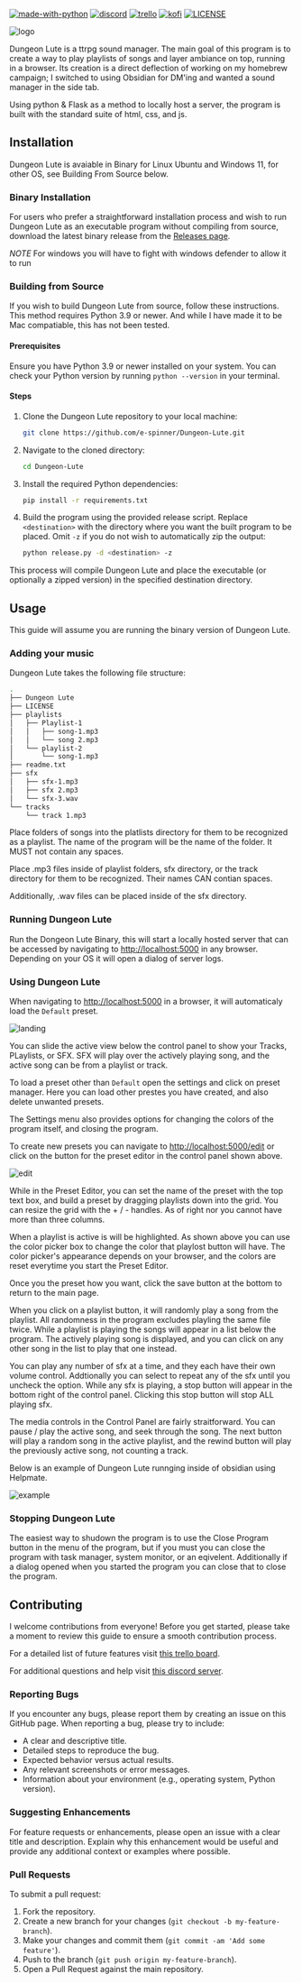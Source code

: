 
[![made-with-python](https://badgen.net/badge/made%20with%20python/3.9/1f425f)](https://www.python.org/)
[![discord](https://badgen.net/badge/discord/join/2C2F33?icon=discord)](https://discord.gg/ym66nuTFut)
[![trello](https://badgen.net/badge/development%20progress/Trello/70b500)](https://trello.com/b/AGAbDOw1/dungeon-lute)
[![kofi](https://badgen.net/badge/support/kofi/ff5f5f?icon=kofi)](https://ko-fi.com/dungeonlute)
[![LICENSE](https://badgen.net/badge/liscense/MIT/blue)](https://github.com/e-spinner/Dungeon-Lute/blob/main/LICENSE)

![logo](/assets/img/logo.png)

Dungeon Lute is a ttrpg sound manager. The main goal of this program is to create a way to play playlists of songs and layer ambiance on top, running in a browser. Its creation is a direct deflection  of working on my homebrew campaign; I switched to using Obsidian for DM'ing and wanted a sound manager in the side tab.

Using python & Flask as a method to locally host a server, the program is built with the standard suite of html, css, and js.

## Installation

Dungeon Lute is avaiable in Binary for Linux Ubuntu and Windows 11, for other OS, see Building From Source below.

### Binary Installation

For users who prefer a straightforward installation process and wish to run Dungeon Lute as an executable program without compiling from source, download the latest binary release from the [Releases page](https://github.com/e-spinner/Dungeon-Lute/releases).

*NOTE* For windows you will have to fight with windows defender to allow it to run

### Building from Source

If you wish to build Dungeon Lute from source, follow these instructions. This method requires Python 3.9 or newer. And while I have made it to be Mac compatiable, this has not been tested.

#### Prerequisites

Ensure you have Python 3.9 or newer installed on your system. You can check your Python version by running `python --version` in your terminal.

#### Steps

1. Clone the Dungeon Lute repository to your local machine:

   ```bash
   git clone https://github.com/e-spinner/Dungeon-Lute.git
   ```

2. Navigate to the cloned directory:

   ```bash
   cd Dungeon-Lute
   ```

3. Install the required Python dependencies:

   ```bash
   pip install -r requirements.txt
   ```

4. Build the program using the provided release script. Replace `<destination>` with the directory where you want the built program to be placed. Omit `-z` if you do not wish to automatically zip the output:

   ```bash
   python release.py -d <destination> -z
   ```

This process will compile Dungeon Lute and place the executable (or optionally a zipped version) in the specified destination directory.

## Usage

This guide will assume you are running the binary version of Dungeon Lute.

### Adding your music

Dungeon Lute takes the following file structure:

```bash
.
├── Dungeon Lute
├── LICENSE
├── playlists
│   ├── Playlist-1
│   │   ├── song-1.mp3
│   │   └── song 2.mp3
│   └── playlist-2
│       └── song-1.mp3
├── readme.txt
├── sfx
│   ├── sfx-1.mp3
│   ├── sfx 2.mp3
│   └── sfx-3.wav
└── tracks
    └── track 1.mp3
```

Place folders of songs into the platlists directory for them to be recognized as a playlist. The name of the program will be the name of the folder. It MUST not contain any spaces.

Place .mp3 files inside of playlist folders, sfx directory, or the track directory for them to be recognized. Their names CAN contian spaces.

Additionally, .wav files can be placed inside of the sfx directory.

### Running Dungeon Lute

Run the Dongeon Lute Binary, this will start a locally hosted server that can be accessed by navigating to [http://localhost:5000](http://localhost:5000/) in any browser. Depending on your OS it will open a dialog of server logs.

### Using Dungeon Lute

When navigating to [http://localhost:5000](http://localhost:5000/) in a browser, it will automaticaly load the `Default` preset.

![landing](./assets//img/landing.png)

You can slide the active view below the control panel to show your Tracks, PLaylists, or SFX. SFX will play over the actively playing song, and the active song can be from a playlist or track.

To load a preset other than `Default` open the settings and click on preset manager. Here you can load other prestes you have created, and also delete unwanted presets.

The Settings menu also provides options for changing the colors of the program itself, and closing the program.

To create new presets you can navigate to [http://localhost:5000/edit](http://localhost:5000/edit/) or click on the button for the preset editor in the control panel shown above.

![edit](/assets/img/edit.png)

While in the Preset Editor, you can set the name of the preset with the top text box, and build a preset by dragging playlists down into the grid. You can resize the grid with the + / - handles. As of right nor you cannot have more than three columns.

When a playlist is active is will be highlighted. As shown above you can use the color picker box to change the color that playlost button will have. The color picker's appearance depends on your browser, and the colors are reset everytime you start the Preset Editor.

Once you the preset how you want, click the save button at the bottom to return to the main page.

When you click on a playlist button, it will randomly play a song from the playlist. All randomness in the program excludes playling the same file twice. While a playlist is playing the songs will appear in a list below the program. The actively playing song is displayed, and you can click on any other song in the list to play that one instead.

You can play any number of sfx at a time, and they each have their own volume control. Addtionally you can select to repeat any of the sfx until you uncheck the option. While any sfx is playing, a stop button will appear in the bottom right of the control panel. Clicking this stop button will stop ALL playing sfx.

The media controls in the Control Panel are fairly straitforward. You can pause / play the active song, and seek through the song. The next button will play a random song in the active playlist, and the rewind button will play the previously active song, not counting a track.

Below is an example of Dungeon Lute runnging inside of obsidian using Helpmate.

![example](/assets/img/obsidian.png)

### Stopping Dungeon Lute

The easiest way to shudown the program is to use the Close Program button in the menu of the program, but if you must you can close the program with task manager, system monitor, or an eqivelent. Additionally if a dialog opened when you started the program you can close that to close the program.

## Contributing

I welcome contributions from everyone! Before you get started, please take a moment to review this guide to ensure a smooth contribution process.

For a detailed list of future features visit [this trello board](https://trello.com/b/AGAbDOw1/dungeon-lute).

For additional questions and help visit [this discord server](https://discord.gg/ym66nuTFut).

### Reporting Bugs

If you encounter any bugs, please report them by creating an issue on this GitHub page. When reporting a bug, please try to include:

- A clear and descriptive title.
- Detailed steps to reproduce the bug.
- Expected behavior versus actual results.
- Any relevant screenshots or error messages.
- Information about your environment (e.g., operating system, Python version).

### Suggesting Enhancements

For feature requests or enhancements, please open an issue with a clear title and description. Explain why this enhancement would be useful and provide any additional context or examples where possible.

### Pull Requests

To submit a pull request:

1. Fork the repository.
2. Create a new branch for your changes (`git checkout -b my-feature-branch`).
3. Make your changes and commit them (`git commit -am 'Add some feature'`).
4. Push to the branch (`git push origin my-feature-branch`).
5. Open a Pull Request against the main repository.
